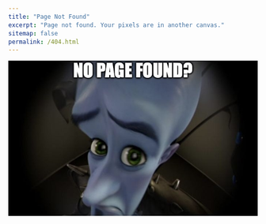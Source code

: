 ```yaml
---
title: "Page Not Found"
excerpt: "Page not found. Your pixels are in another canvas."
sitemap: false
permalink: /404.html
---
```


![Funny 404 image](/assets/images/404.jpg)
